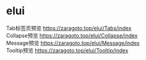 # elui

Tab标签页预览  https://zaragoto.top/elui/Tabs/index </br>
Collapse预览 https://zaragoto.top/elui/Collapse/index </br>
Message预览 https://zaragoto.top/elui/Message/index </br>
Tooltip预览 https://zaragoto.top/elui/Tooltip/index </br>